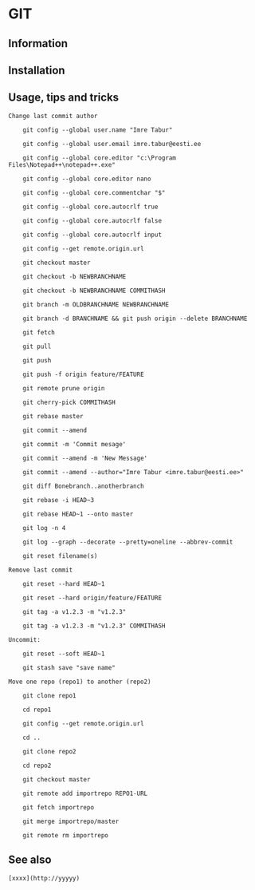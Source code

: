 # GIT

## Information

## Installation

## Usage, tips and tricks

    Change last commit author

        git config --global user.name "Imre Tabur"

        git config --global user.email imre.tabur@eesti.ee

        git config --global core.editor "c:\Program Files\Notepad++\notepad++.exe"

        git config --global core.editor nano

        git config --global core.commentchar "$"

        git config --global core.autocrlf true

        git config --global core.autocrlf false

        git config --global core.autocrlf input

        git config --get remote.origin.url

        git checkout master

        git checkout -b NEWBRANCHNAME

        git checkout -b NEWBRANCHNAME COMMITHASH

        git branch -m OLDBRANCHNAME NEWBRANCHNAME

        git branch -d BRANCHNAME && git push origin --delete BRANCHNAME

        git fetch

        git pull

        git push

        git push -f origin feature/FEATURE

        git remote prune origin

        git cherry-pick COMMITHASH

        git rebase master

        git commit --amend

        git commit -m 'Commit mesage'

        git commit --amend -m 'New Message'

        git commit --amend --author="Imre Tabur <imre.tabur@eesti.ee>"

        git diff Bonebranch..anotherbranch

        git rebase -i HEAD~3

        git rebase HEAD~1 --onto master

        git log -n 4

        git log --graph --decorate --pretty=oneline --abbrev-commit

        git reset filename(s)

    Remove last commit

        git reset --hard HEAD~1

        git reset --hard origin/feature/FEATURE

        git tag -a v1.2.3 -m "v1.2.3"

        git tag -a v1.2.3 -m "v1.2.3" COMMITHASH

    Uncommit:

        git reset --soft HEAD~1

        git stash save "save name"

    Move one repo (repo1) to another (repo2)

        git clone repo1

        cd repo1

        git config --get remote.origin.url

        cd ..

        git clone repo2

        cd repo2

        git checkout master

        git remote add importrepo REPO1-URL

        git fetch importrepo

        git merge importrepo/master

        git remote rm importrepo

## See also

    [xxxx](http://yyyyy)
